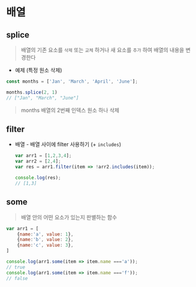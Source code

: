 # 배열



## splice

> 배열의 기존 요소를 `삭제` 또는 `교체` 하거나 새 요소를 `추가` 하여 배열의 내용을 변경한다

- 예제 (특정 원소 삭제)

~~~js
const months = ['Jan', 'March', 'April', 'June'];

months.splice(2, 1)
// ["Jan", "March", "June"]
~~~

> months 배열의 2번째 인덱스 원소 하나 삭제



## filter

- 배열 - 배열 사이에 filter 사용하기 (+ `includes`)

  ~~~js
  var arr1 = [1,2,3,4];
  var arr2 = [2,4];
  var res = arr1.filter(item => !arr2.includes(item));
  
  console.log(res);
  // [1,3]
  ~~~

  



## some

> 배열 안의 어떤 요소가 있는지 판별하는 함수

~~~js
var arr1 = [
    {name:'a', value: 1},
    {name:'b', value: 2},
    {name:'c', value: 3},
]

console.log(arr1.some(item => item.name ==='a'));
// true
console.log(arr1.some(item => item.name ==='f'));
// false
~~~


